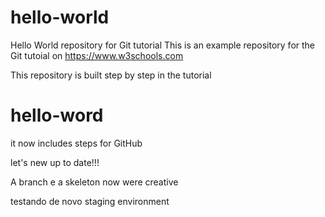 # hello-world
Hello World repository for Git tutorial
This is an example repository for the Git tutoial on https://www.w3schools.com

This repository is built step by step in the tutorial
# hello-word


it now includes steps for GitHub

let's new up to date!!!

A branch e a skeleton now were creative

testando de novo staging environment 
